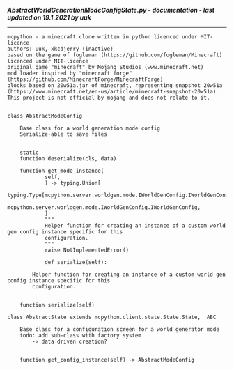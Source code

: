 ***AbstractWorldGenerationModeConfigState.py - documentation - last updated on 19.1.2021 by uuk***
___

    mcpython - a minecraft clone written in python licenced under MIT-licence
    authors: uuk, xkcdjerry (inactive)
    based on the game of fogleman (https://github.com/fogleman/Minecraft) licenced under MIT-licence
    original game "minecraft" by Mojang Studios (www.minecraft.net)
    mod loader inspired by "minecraft forge" (https://github.com/MinecraftForge/MinecraftForge)
    blocks based on 20w51a.jar of minecraft, representing snapshot 20w51a
    (https://www.minecraft.net/en-us/article/minecraft-snapshot-20w51a)
    This project is not official by mojang and does not relate to it.


    class AbstractModeConfig
        
        Base class for a world generation mode config
        Serialize-able to save files


        static
        function deserialize(cls, data)

        function get_mode_instance(
                self,
                ) -> typing.Union[
                typing.Type[mcpython.server.worldgen.mode.IWorldGenConfig.IWorldGenConfig],
                mcpython.server.worldgen.mode.IWorldGenConfig.IWorldGenConfig,
                ]:
                """
                Helper function for creating an instance of a custom world gen config instance specific for this
                configuration.
                """
                raise NotImplementedError()
                
                def serialize(self):
            
            Helper function for creating an instance of a custom world gen config instance specific for this
            configuration.


        function serialize(self)

    class AbstractState extends mcpython.client.state.State.State,  ABC
        
        Base class for a configuration screen for a world generator mode
        todo: add sub-class with factory system
            -> data driven creation?


        function get_config_instance(self) -> AbstractModeConfig